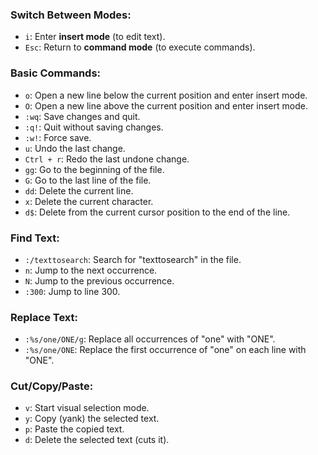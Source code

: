 
### Switch Between Modes:
- `i`: Enter **insert mode** (to edit text).
- `Esc`: Return to **command mode** (to execute commands).

### Basic Commands:
- `o`: Open a new line below the current position and enter insert mode.
- `O`: Open a new line above the current position and enter insert mode.
- `:wq`: Save changes and quit.
- `:q!`: Quit without saving changes.
- `:w!`: Force save.
- `u`: Undo the last change.
- `Ctrl + r`: Redo the last undone change.
- `gg`: Go to the beginning of the file.
- `G`: Go to the last line of the file.
- `dd`: Delete the current line.
- `x`: Delete the current character.
- `d$`: Delete from the current cursor position to the end of the line.


### Find Text:
- `:/texttosearch`: Search for "texttosearch" in the file.
- `n`: Jump to the next occurrence.
- `N`: Jump to the previous occurrence.
- `:300`: Jump to line 300.


### Replace Text:
- `:%s/one/ONE/g`: Replace all occurrences of "one" with "ONE".
- `:%s/one/ONE`: Replace the first occurrence of "one" on each line with "ONE".


### Cut/Copy/Paste:
- `v`: Start visual selection mode.
- `y`: Copy (yank) the selected text.
- `p`: Paste the copied text.
- `d`: Delete the selected text (cuts it).
